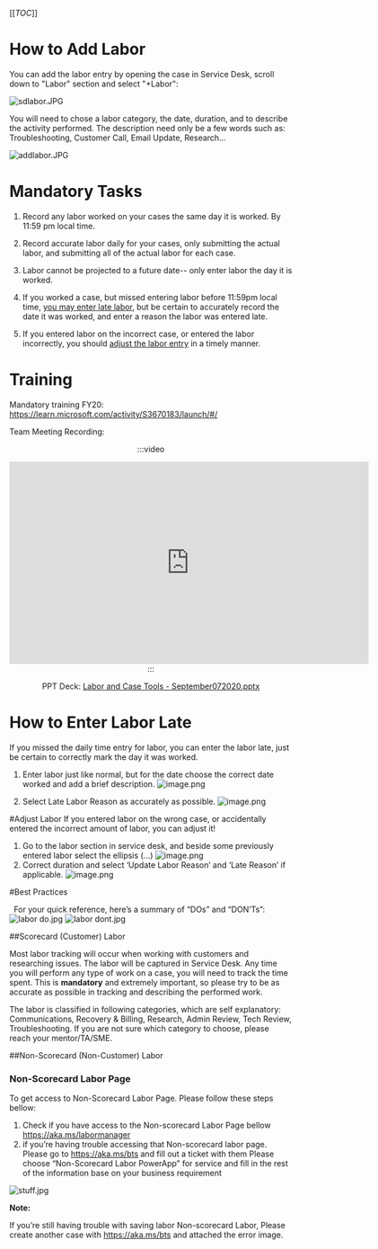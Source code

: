 
[[_TOC_]]

# How to Add Labor
You can add the labor entry by opening the case in Service Desk, scroll down to "Labor" section and select "+Labor":

 ![sdlabor.JPG](/.attachments/sdlabor-e0d20039-bcfd-483a-82ff-e527b260ef36.JPG)

You will need to chose a labor category, the date, duration, and to describe the activity performed.
The description need only be a few words such as: Troubleshooting, Customer Call, Email Update, Research...

![addlabor.JPG](/.attachments/addlabor-ba4e9a21-713c-4267-aeca-4d700d3f748e.JPG)

# Mandatory Tasks

1. Record any labor worked on your cases the same day it is worked. 
By 11:59 pm local time.

2. Record accurate labor daily for your cases, only submitting the actual labor, and submitting all of the actual labor for each case.

3. Labor cannot be projected to a future date-- only enter labor the day it is worked.

4. If you worked a case, but missed entering labor before 11:59pm local time, [you may enter late labor](https://dev.azure.com/Supportability/Big%20Data/_wiki/wikis/Big-Data.wiki/295071/Labor-Tracking?anchor=how-to-enter-labor-late), but be certain to accurately record the date it was worked, and enter a reason the labor was entered late.
5. If you entered labor on the incorrect case, or entered the labor incorrectly, you should [adjust the labor entry](https://dev.azure.com/Supportability/Big%20Data/_wiki/wikis/Big-Data.wiki/295071/Labor-Tracking?anchor=adjust-labor) in a timely manner.

# Training

Mandatory training FY20:
https://learn.microsoft.com/activity/S3670183/launch/#/

Team Meeting Recording:


<center>

:::video
<iframe width="640" height="360" src="https://msit.microsoftstream.com/embed/video/1d23a1ff-0400-96f3-17ad-f1eaf2123125?autoplay=false&amp;showinfo=true" allowfullscreen style="border:none;"></iframe>
:::

PPT Deck: [Labor and Case Tools - September072020.pptx](/.attachments/Labor%20and%20Case%20Tools%20(Flat%20Deck)%20-%20September072020-5300545e-8120-4d5c-bb25-f4ac6ec68869.pptx)
</center>

# How to Enter Labor Late
If you missed the daily time entry for labor, you can enter the labor late, just be certain to correctly mark the day it was worked.

1. Enter labor just like normal, but for the date choose the correct date worked and add a brief description.
![image.png](/.attachments/image-eb06f766-d55b-4da0-8312-038c4227f2f9.png)

2. Select Late Labor Reason as accurately as possible.
![image.png](/.attachments/image-3843157d-e115-450d-a6d0-44501e0b92db.png)

#Adjust Labor
If you entered labor on the wrong case, or accidentally entered the incorrect amount of labor, you can adjust it! 

1. Go to the labor section in service desk, and beside some previously entered labor select the ellipsis (…)
![image.png](/.attachments/image-a0b72f72-7a69-4f59-a579-1b10cbdf2d87.png)
2. Correct duration and select ‘Update Labor Reason’ and ‘Late Reason’ if applicable.
![image.png](/.attachments/image-8e6fe318-1a5b-442b-9102-35fc581c63f3.png)

#Best Practices

 
For your quick reference, here’s a summary of “DOs” and “DON’Ts”:
 
![labor do.jpg](/.attachments/labor%20do-b861bbb1-11f4-421a-b41e-299da11a9936.jpg)
![labor dont.jpg](/.attachments/labor%20dont-4826269c-0a66-495d-adca-08a9c2b98bcc.jpg)
 


##Scorecard (Customer) Labor

Most labor tracking will occur when working with customers and researching issues. The labor will be captured in Service Desk.
Any time you will perform any type of work on a case, you will need to track the time spent. This is **mandatory** and extremely important, so please try to be as accurate as possible in tracking and describing the performed work.

The labor is classified in following categories, which are self explanatory: Communications, Recovery & Billing, Research, Admin Review, Tech Review, Troubleshooting. If you are not sure which category to choose, please reach your mentor/TA/SME.




##Non-Scorecard (Non-Customer) Labor

### Non-Scorecard Labor Page
To get access to Non-Scorecard Labor Page. Please follow these steps bellow:

1.	Check if you have access to the Non-scorecard Labor Page bellow
	https://aka.ms/labormanager
2.	if you’re having trouble accessing that Non-scorecard labor page. Please go to https://aka.ms/bts and fill out a ticket with them 
	Please choose “Non-Scorecard Labor PowerApp” for service and fill in the rest of the information base on your business requirement
 
 ![stuff.jpg](/.attachments/stuff-2148b663-91a5-4e57-919a-9532a4e97654.jpg)
 
**Note:**
 
If you’re still having trouble with saving labor Non-scorecard Labor, Please create another case with https://aka.ms/bts and attached the error image. 
 
 
